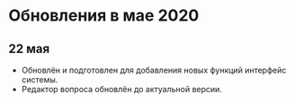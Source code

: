 # Обновления в мае 2020

## 22 мая

- Обновлён и подготовлен для добавления новых функций интерфейс системы.
- Редактор вопроса обновлён до актуальной версии.
